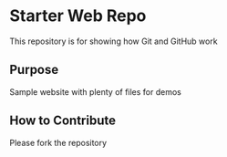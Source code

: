 # Starter Web Repo

This repository is for showing how Git and GitHub work

## Purpose

Sample website with plenty of files for demos

## How to Contribute

Please fork the repository